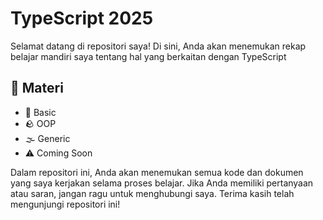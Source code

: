 # TypeScript 2025
Selamat datang di repositori saya! Di sini, Anda akan menemukan rekap belajar mandiri saya tentang hal yang berkaitan dengan TypeScript

## 📖 Materi
- 📖 Basic
- 🪨 OOP
- 🌫️ Generic
- ⚠️ Coming Soon

Dalam repositori ini, Anda akan menemukan semua kode dan dokumen yang saya kerjakan selama proses belajar. Jika Anda memiliki pertanyaan atau saran, jangan ragu untuk menghubungi saya. Terima kasih telah mengunjungi repositori ini!
